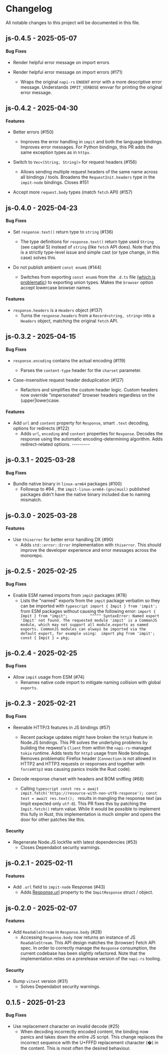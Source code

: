 # Changelog

All notable changes to this project will be documented in this file.


## js-0.4.5 - 2025-05-07

#### Bug Fixes

- Render helpful error message on import errors

- Render helpful error message on import errors (#171)
  - Wraps the original `napi-rs` `ENOENT` error with a more descriptive error message. Understands `IMPIT_VERBOSE` envvar for printing the original error message.



## js-0.4.2 - 2025-04-30

#### Features

- Better errors (#150)
  - Improves the error handling in `impit` and both the language bindings. Improves error messages.  For Python bindings, this PR adds the same exception types as in `httpx`.


- Switch to `Vec<(String, String)>` for request headers (#156)
  - Allows sending multiple request headers of the same name across all bindings / tools.  Broadens the `RequestInit.headers` type in the `impit-node` bindings. Closes #151


- Accept more `request.body` types (match `fetch` API) (#157)


## js-0.4.0 - 2025-04-23

#### Bug Fixes

- Set `response.text()` return type to `string` (#136)
  - The type definitions for `response.text()` return type used `String` (see capital S) instead of `string` (like `fetch` API does). Note that this is a strictly type-level issue and simple cast (or type change, in this case) solves this.


- Do not publish ambient `const enum`s (#144)
  - Switches from exporting `const enum`s from the `.d.ts` file ([which is problematic](https://www.typescriptlang.org/docs/handbook/enums.html#const-enum-pitfalls)) to exporting union types.  Makes the `browser` option accept lowercase browser names.


#### Features

- `response.headers` is a `Headers` object (#137)
  - Turns the `response.headers` from a `Record<string, string>` into a `Headers` object, matching the original `fetch` API.



## js-0.3.2 - 2025-04-15

#### Bug Fixes

- `response.encoding` contains the actual encoding (#119)
  - Parses the `content-type` header for the `charset` parameter.


- Case-insensitive request header deduplication (#127)
  - Refactors and simplifies the custom header logic. Custom headers now override "impersonated" browser headers regardless on the (upper|lower)case.


#### Features

- Add `url` and `content` property for `Response`, smart `.text` decoding, options for redirects  (#122)
  - Adds `url`, `encoding` and `content` properties for `Response`. Decodes the response using the automatic encoding-determining algorithm. Adds redirect-related options.  ---------



## js-0.3.1 - 2025-03-28

#### Bug Fixes

- Bundle native binary in `linux-arm64` packages (#100)
  - Followup to #94 , the `impit-linux-arm64-(gnu|musl)` published packages didn't have the native binary included due to naming mismatch.



## js-0.3.0 - 2025-03-28

#### Features

- Use `thiserror` for better error handling DX (#90)
  - Adds `std::error::Error` implementation with `thiserror`. This should improve the developer experience and error messages across the monorepo.



## js-0.2.5 - 2025-02-25

#### Bug Fixes

- Enable ESM named imports from `impit` packages (#78)
  - Lists the "named" exports from the `impit` package verbatim so they can be imported with  ```typescript import { Impit } from 'impit';  ```  from ESM packages without causing the following error:  ``` import { Impit } from "impit";          ^^^^^ SyntaxError: Named export 'Impit' not found. The requested module 'impit' is a CommonJS module, which may not support all module.exports as named exports. CommonJS modules can always be imported via the default export, for example using:  import pkg from 'impit'; const { Impit } = pkg; ```



## js-0.2.4 - 2025-02-25

#### Bug Fixes

- Allow `impit` usage from ESM (#74)
  - Renames native code import to mitigate naming collision with global `exports`.



## js-0.2.3 - 2025-02-21

#### Bug Fixes

- Reenable HTTP/3 features in JS bindings (#57)
  - Recent package updates might have broken the `http3` feature in Node.JS bindings. This PR solves the underlying problems by building the reqwest's `Client` from within the `napi-rs`-managed `tokio` runtime.  Adds tests for `http3` usage from Node bindings.  Removes problematic Firefox header (`Connection` is not allowed in HTTP2 and HTTP3 requests or responses and together with `forceHttp3` was causing panics inside the Rust code).


- Decode response charset with headers and BOM sniffing (#68)
  - Calling  ```typescript const res = await impit.fetch('https://resource-with-non-utf8-response'); const text = await res.text(); ```  results in mangling the response text (as Impit expected only `utf-8`).  This PR fixes this by patching the `Impit.fetch()` return value. While it would be possible to implement this fully in Rust, this implementation is much simpler and opens the door for other patches like this.


#### Security

- Regenerate Node.JS lockfile with latest dependencies (#53)
  - Closes Dependabot security warnings.



## js-0.2.1 - 2025-02-11

#### Features

- Add `.url` field to `impit-node` Response (#43)
  - Adds [Response.url](https://developer.mozilla.org/en-US/docs/Web/API/Response/url) property to the `ImpitResponse` struct / object.



## js-0.2.0 - 2025-02-07

#### Features

- Add `ReadableStream` in `Response.body` (#28)
  - Accessing `Response.body` now returns an instance of JS `ReadableStream`. This API design matches the (browser) Fetch API spec. In order to correctly manage the `Response` consumption, the current codebase has been slightly refactored.  Note that the implementation relies on a prerelease version of the `napi-rs` tooling.


#### Security

- Bump `vitest` version (#31)
  - Solves Dependabot security warnings.



## 0.1.5 - 2025-01-23

#### Bug Fixes

- Use replacement character on invalid decode (#25)
  - When decoding incorrectly encoded content, the binding now panics and takes down the entire JS script. This change replaces the incorrect sequence with the U+FFFD replacement character (�) in the content. This is most often the desired behaviour.



<!-- generated by git-cliff -->

